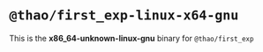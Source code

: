 # `@thao/first_exp-linux-x64-gnu`

This is the **x86_64-unknown-linux-gnu** binary for `@thao/first_exp`
